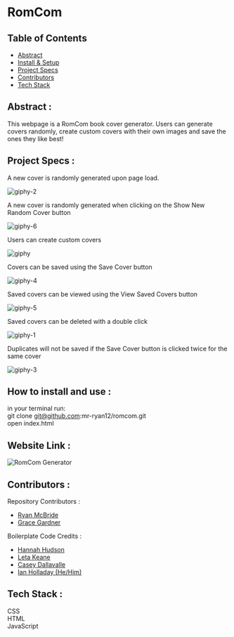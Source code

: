 # RomCom  


## Table of Contents   
  - [Abstract](#abstract)   
  - [Install & Setup](#set-up)   
  - [Project Specs](#project-specs)   
  - [Contributors](#contributors)   
  - [Tech Stack](#tech-stack)   

## Abstract :  
This webpage is a RomCom book cover generator. Users can generate covers randomly, create custom covers with their own images and save the ones they like best!    

## Project Specs :  

A new cover is randomly generated upon page load.  

![giphy-2](https://user-images.githubusercontent.com/42048868/138620007-0a2057ee-92eb-44c0-854a-5d52c61f8dd1.gif)  

A new cover is randomly generated when clicking on the Show New Random Cover button    

![giphy-6](https://user-images.githubusercontent.com/42048868/138620359-fcc3dc98-0435-48f3-92b4-df9881669d53.gif)   

Users can create custom covers     

![giphy](https://user-images.githubusercontent.com/42048868/138618421-51d50b9b-fd27-4b8c-a8e0-55cd1f735e44.gif)   

Covers can be saved using the Save Cover button

![giphy-4](https://user-images.githubusercontent.com/42048868/138620207-96b8e67a-a412-4344-84e1-d2adcf761f76.gif)  

Saved covers can be viewed using the View Saved Covers button

![giphy-5](https://user-images.githubusercontent.com/42048868/138620311-ae13d545-fed7-42cd-85e5-f78b4635ca7e.gif)  

Saved covers can be deleted with a double click    

![giphy-1](https://user-images.githubusercontent.com/42048868/138619884-d5311385-5d59-48b5-a3e4-613a9865e4a2.gif)    


Duplicates will not be saved if the Save Cover button is clicked twice for the same cover   
 
![giphy-3](https://user-images.githubusercontent.com/42048868/138620104-5d83f864-7c8a-4b49-90c0-b7ac903df6b7.gif)    

## How to install and use :   
in your terminal run:    
git clone git@github.com:mr-ryan12/romcom.git    
open index.html      

## Website Link :  
![RomCom Generator](https://mr-ryan12.github.io/romcom/)    

## Contributors :  
Repository Contributors :    
- [Ryan McBride](https://github.com/mr-ryan12)    
- [Grace Gardner](https://github.com/GraceGardner)  

Boilerplate Code Credits :     
- [Hannah Hudson](https://github.com/hannahhch)     
- [Leta Keane](https://github.com/letakeane)     
- [Casey Dallavalle](https://github.com/cbdallavalle)      
- [Ian Holladay (He/Him)](https://github.com/holladayian)    


## Tech Stack :  
CSS  
HTML  
JavaScript  
